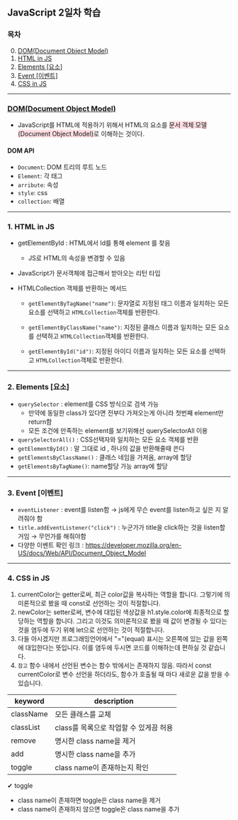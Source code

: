 ## JavaScript 2일차 학습

### 목차

 0. [DOM(Document Object Model)](https://github.com/KangJeoungMi/Study-JavaScript/blob/master/markdown/day02.md#0-html-in-js)
 1. [HTML in JS](https://github.com/KangJeoungMi/Study-JavaScript/blob/master/markdown/day02.md#1-html-in-js)
 2. [Elements [요소]](https://github.com/KangJeoungMi/Study-JavaScript/blob/master/markdown/day02.md#2-elements-요소)
 3. [Event [이벤트]](https://github.com/KangJeoungMi/Study-JavaScript/blob/master/markdown/day02.md#3-event-이벤트)
 4. [CSS in JS](https://github.com/KangJeoungMi/Study-JavaScript/blob/master/markdown/day02.md#4-css-in-js)

---
### [DOM(Document Object Model)](https://velog.io/@ko9612/JavaScript-DOM)
- JavaScript를 HTML에 적용하기 위해서 HTML의 요소를 <span style='background-color:#ffdce0'>문서 객체 모델(Document Object Model)</span>로 이해하는 것이다.

#### DOM API
- `Document`: <html> DOM 트리의 루트 노드
- `Element`: 각 태그
- `arribute`: 속성
- `style`: css
- `collection`: 배열

---
### 1. HTML in JS
- getElementById : HTML에서 Id를 통해 element 를 찾음
    - JS로 HTML의 속성을 변경할 수 있음
- JavaScript가 문서객체에 접근해서 받아오는 리턴 타입
- HTMLCollection 객체를 반환하는 메서드

  - `getElementByTagName("name")`: 문자열로 지정된 태그 이름과 일치하는 모든 요소를 선택하고 `HTMLCollection`객체를 반환한다.

  - `getElementByClassName("name")`: 지정된 클래스 이름과 일치하는 모든 요소를 선택하고 `HTMLCollection`객체를 반환한다.
  - `getElementById("id")`: 지정된 아이디 이름과 일치하는 모든 요소를 선택하고 `HTMLCollection`객체로 반환한다.

---
### 2. Elements [요소]
- `querySelector` : element를 CSS 방식으로 검색 가능
    -  만약에 동일한 class가 있다면 전부다 가져오는게 아니라 첫번째 element만 return함
    -  모든 조건에 만족하는 element를 보기위해선 querySelectorAll 이용
- `querySelectorAll()` : CSS선택자와 일치하는 모든 요소 객체를 반환
- `getElementById()` : 말 그대로 id , 하나의 값을 반환해줄때 쓴다
- `getElementsByClassName()` : 클래스 네임을 가져옴, array에 할당
- `getElementsByTagName()`: name할당 가능 array에 할당
---
### 3. Event [이벤트]
- `eventListener` : event를 listen함 → js에게 무슨 event를 listen하고 싶은 지 알려줘야 함
- `title.addEventListener("click")` : 누군가가 title을 click하는 것을 listen할 거임 → 무언가를 해줘야함
- 다양한 이벤트 확인 링크  : https://developer.mozilla.org/en-US/docs/Web/API/Document_Object_Model

---
### 4. CSS in JS

1. currentColor는 getter로써, 최근 color값을 복사하는 역할을 합니다. 그렇기에 의미론적으로 봤을 때 const로 선언하는 것이 적절합니다.
2. newColor는 setter로써, 변수에 대입된 색상값을 h1.style.color에 최종적으로 할당하는 역할을 합니다. 그리고 이것도 의미론적으로 봤을 때 값이 변경될 수 있다는 것을 염두에 두기 위해 let으로 선언하는 것이 적절합니다.
3. 다들 아시겠지만 프로그래밍언어에서 "="(equal) 표시는 오른쪽에 있는 값을 왼쪽에 대입한다는 뜻입니다. 이를 염두에 두시면 코드를 이해하는데 편하실 것 같습니다.
4. `참고` 함수 내에서 선언된 변수는 함수 밖에서는 존재하지 않음. 따라서 const currentColor로 변수 선언을 하더라도, 함수가 호출될 때 마다 새로운 값을 받을 수 있습니다.

|keyword|description|
|-------|-----------|
|className|모든 클래스를 교체|
|classList|class를 목록으로 작업할 수 있게끔 허용|
|remove|명시한 class name을 제거|
|add|명시한 class name을 추가|
|toggle|class name이 존재하는지 확인|

✔︎ toggle
- class name이 존재하면 toggle은 class name을 제거
- class name이 존재하지 않으면 toggle은 class name을 추가

